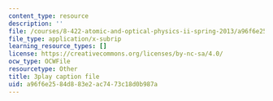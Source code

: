 ```yaml
---
content_type: resource
description: ''
file: /courses/8-422-atomic-and-optical-physics-ii-spring-2013/a96f6e2584d883e2ac7473c18d0b987a_T1KLrKvCGbA.srt
file_type: application/x-subrip
learning_resource_types: []
license: https://creativecommons.org/licenses/by-nc-sa/4.0/
ocw_type: OCWFile
resourcetype: Other
title: 3play caption file
uid: a96f6e25-84d8-83e2-ac74-73c18d0b987a
---
```


